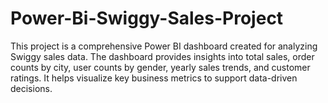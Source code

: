 # Power-Bi-Swiggy-Sales-Project
This project is a comprehensive Power BI dashboard created for analyzing Swiggy sales data. The dashboard provides insights into total sales, order counts by city, user counts by gender, yearly sales trends, and customer ratings. It helps visualize key business metrics to support data-driven decisions.
